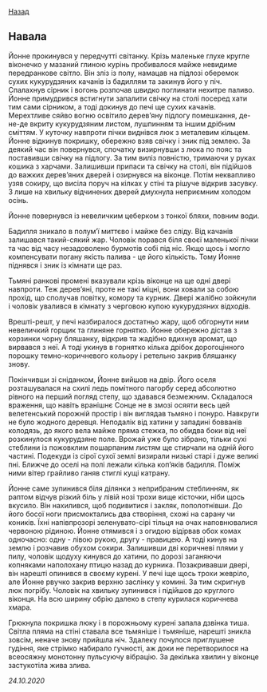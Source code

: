 [Назад](../index.md)

## Навала

Йонне прокинувся у передчутті світанку. Крізь маленьке глухе кругле віконечко у мазаний глиною курінь пробивалося майже невидиме передранкове світло. Він зліз із полу, намацав на підлозі оберемок сухих кукурудзяних качанів із бадиллям та закинув його у піч. Спалахнув сірник і вогонь розпочав швидко поглинати нехитре паливо. Йонне примудрився встигнути запалити свічку на столі посеред хати тим сами сірником, а тоді докинув до печі ще сухих качанів. Мерехтливе сяйво вогню освітило дерев’яну підлогу помешкання, де-не-де вкриту кукурудзяним листом, лушпинням та іншим дрібним сміттям. У куточку навпроти пічки виднівся люк з металевим кільцем. Йонне відкинув покришку, обережно взяв свічку і зник під землею. За деякий час він повернувся, спочатку визирнувши з люка по пояс та поставивши свічку на підлогу. За тим виліз повністю, тримаючи у руках кошика з харчами. Залишивши припаси та свічку на столі, він підійшов до важких дерев’яних дверей і озирнувся на віконце. Потім неквапливо узяв сокиру, що висіла поруч на кілках у стіні та рішуче відкрив засувку. З лише на хвильку відчинених дверей дмухнула неприємним холодом осінь.

Йонне повернувся із невеличким цеберком з тонкої бляхи, повним води.

Бадилля зникало в полум’ї миттєво і майже без сліду. Від качанів залишався такий-сякий жар. Чоловік порався біля своєї маленької пічки та час від часу незадоволено бурмотів собі під ніс.  Якщо щось і могло компенсувати погану якість палива - це його кількість. Тому Йонне піднявся і зник із кімнати ще раз.

Тьмяні ранкові промені вказували крізь віконце  на ще одні двері навпроти. Теж дерев’яні, проте не такі міцні, вони ховали за собою прохід, що сполучав повітку, комору та курник. Двері жалібно зойкнули і чоловік увалився в кімнату з черговою купою кукурудзяних відходів.

Врешті-решт, у печі назбиралося достатньо жару, щоб обгорнути ним невеличкий горщик та глиняне горнятко. Йонне обережно дістав з корзинки чорну бляшанку, відкрив та жадібно вдихнув аромат, що вирвався з неї. А тоді укинув в горнятко кілька дрібок дорогоцінного порошку темно-коричневого кольору і ретельно закрив бляшанку знову.

Покінчивши зі сніданком, Йонне вийшов на двір. Його оселя розташувалася на схилі ледь помітного пагорбу серед абсолютно рівного на перший погляд степу, що здавався безмежним. Складалося враження, що навіть вранішнє Сонце не в змозі осяяти весь цей велетенський порожній простір і він виглядав тьмяно і понуро. Навкруги не було жодного деревця. Неподалік від хатини у западині бовванів колодязь, до якого вела майже пряма стежка, по обидва боки від неї розкинулося кукурудзяне поле. Врожай уже було зібрано, тільки сухі стеблини із пожовклим пошарпаним листям ще стирчали на одній його частині. Подекуди із сірої сухої землі визирали низькі старі і дуже великі пні. Ближче до оселі на полі лежали кілька коп’яків бадилля. Поміж ними вітер грайливо ганяв стиглі кущі катрану.

Йонне саме зупинився біля ділянки з неприбраним стеблинням, як раптом відчув різкий біль у лівій нозі трохи вище кісточки, ніби щось вкусило. Він нахилився, щоб подивитися і закляк, пополотнівши. До його босої ноги присмоктались два створіння, схожі на сарану чи коників. Їхні напівпрозорі зеленувато-сірі тільця на очах наповнювалися червоною рідиною. Йонне отямився і з огидою відірвав обох комах одночасно: одну - лівою рукою, другу - правицею. А тоді кинув на землю і розчавив обухом сокири. Залишивши дві коричневі плями у пилу, чоловік щодуху кинувся до хатини, по дорозі заганяючи копняками наполохану птицю назад до курника. Позакривавши двері, він нарешті опинився в своєму курені. У печі іще щось трохи жевріло, але Йонне рвучко закрив верхню заслінку у комині. За тим скригнув люк погрібу. Чоловік на хвильку зупинився і підійшов до круглого віконця. На всю ширину обрію далеко в степу курилася коричнева хмара.

Грюкнула покришка люку і в порожньому курені запала дзвінка тиша. Світла пляма на стіні ставала все тьмяніше і тьмяніше, нарешті зникла зовсім, неначе знову прийшла ніч. Здалеку почулося приглушене гудіння, яке стрімко набирало гучності, аж доки не перетворилося на всеосяжну монотонну пульсуючу вібрацію. За декілька хвилин у віконце застукотіла жива злива.

*24.10.2020*
